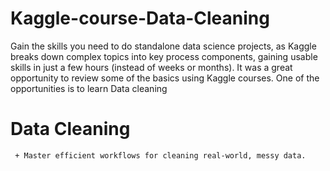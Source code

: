 # Kaggle-course-Data-Cleaning

Gain the skills you need to do standalone data science projects, as Kaggle breaks down complex topics into key process components,
gaining usable skills in just a few hours (instead of weeks or months).
It was a great opportunity to review some of the basics using Kaggle courses. One of the opportunities is to learn Data cleaning

# Data Cleaning

     + Master efficient workflows for cleaning real-world, messy data.
